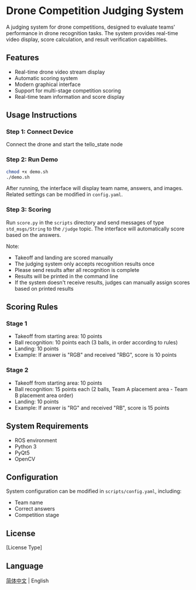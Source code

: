 # Drone Competition Judging System

A judging system for drone competitions, designed to evaluate teams' performance in drone recognition tasks. The system provides real-time video display, score calculation, and result verification capabilities.

## Features

- Real-time drone video stream display
- Automatic scoring system
- Modern graphical interface
- Support for multi-stage competition scoring
- Real-time team information and score display

## Usage Instructions

### Step 1: Connect Device
Connect the drone and start the tello_state node

### Step 2: Run Demo
```bash
chmod +x demo.sh
./demo.sh
```
After running, the interface will display team name, answers, and images. Related settings can be modified in `config.yaml`.

### Step 3: Scoring
Run `score.py` in the `scripts` directory and send messages of type `std_msgs/String` to the `/judge` topic. The interface will automatically score based on the answers.

Note:
- Takeoff and landing are scored manually
- The judging system only accepts recognition results once
- Please send results after all recognition is complete
- Results will be printed in the command line
- If the system doesn't receive results, judges can manually assign scores based on printed results

## Scoring Rules

### Stage 1
- Takeoff from starting area: 10 points
- Ball recognition: 10 points each (3 balls, in order according to rules)
- Landing: 10 points
- Example: If answer is "RGB" and received "RBG", score is 10 points

### Stage 2
- Takeoff from starting area: 10 points
- Ball recognition: 15 points each (2 balls, Team A placement area - Team B placement area order)
- Landing: 10 points
- Example: If answer is "RG" and received "RB", score is 15 points

## System Requirements

- ROS environment
- Python 3
- PyQt5
- OpenCV

## Configuration

System configuration can be modified in `scripts/config.yaml`, including:
- Team name
- Correct answers
- Competition stage

## License

[License Type]

## Language

[简体中文](README_CN.md) | English